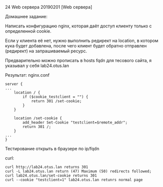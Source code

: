 24 Web сервера 20190201 [Web сервера]

Домашнее задание:

Написать конфигурацию nginx, которая даёт доступ клиенту только с определенной cookie.

Если у клиента её нет, нужно выполнить редирект на location, в котором кука будет добавлена, после чего клиент будет обратно отправлен (редирект) на запрашиваемый ресурс.

Предварительно можно прописать в hosts fqdn для тесового сайта, я указывал у себя
lab24.otus.lan

Результат: nginx.conf
```
server {
...
    location / {
        if ($cookie_testclient = "") {
            return 301 /set-cookie;
        }
    }

    location /set-cookie {
        add_header Set-Cookie "testclient=$remote_addr";
        return 301 /;
    }
...
}
```
Тестирование открыть в браузере по ip/fqdn

curl:
```
curl http://lab24.otus.lan returns 301
curl -L lab24.otus.lan return (47) Maximum (50) redirects followed;
curl lab24.otus.lan/set-cookie returns 301
curl --cookie "testclient=1" lab24.otus.lan retunrs normal page
```
